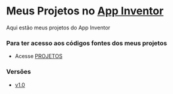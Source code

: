 # Meus Projetos no [App Inventor](https://appinventor.mit.edu/)

Aqui estão meus projetos do App Inventor 

### Para ter acesso aos códigos fontes dos meus projetos 

 - Acesse [PROJETOS](https://github.com/victorluansilva/MEUS_PROJETOS_APPINVENTOR/tree/main/PROJETOS)

### Versões 
 - [v1.0](https://github.com/victorluansilva/MEUS_PROJETOS_APPINVENTOR/releases)


